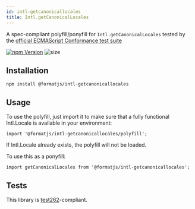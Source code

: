 ```yaml
---
id: intl-getcanonicallocales
title: Intl.getCanonicalLocales
---
```


A spec-compliant polyfill/ponyfill for `Intl.getCanonicalLocales` tested by the [official ECMAScript Conformance test suite](https://github.com/tc39/test262)

[![npm Version](https://img.shields.io/npm/v/@formatjs/intl-getcanonicallocales.svg?style=flat-square)](https://www.npmjs.org/package/@formatjs/intl-getcanonicallocales) ![size](https://badgen.net/bundlephobia/minzip/@formatjs/intl-getcanonicallocales)

## Installation

```
npm install @formatjs/intl-getcanonicallocales
```

## Usage

To use the polyfill, just import it to make sure that a fully functional Intl.Locale is available in your environment:

```tsx
import '@formatjs/intl-getcanonicallocales/polyfill';
```

If Intl.Locale already exists, the polyfill will not be loaded.

To use this as a ponyfill:

```tsx
import getCanonicalLocales from '@formatjs/intl-getcanonicallocales';
```

## Tests

This library is [test262](https://github.com/tc39/test262/tree/master/test/intl402/Intl/getCanonicalLocales)-compliant.
